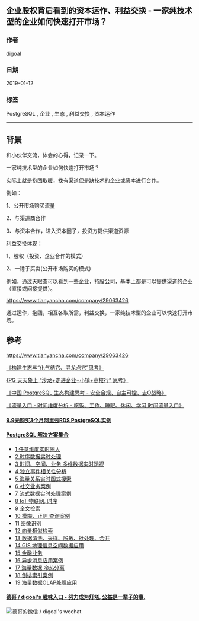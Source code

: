 ## 企业股权背后看到的资本运作、利益交换 - 一家纯技术型的企业如何快速打开市场？  
                                                                                                                  
### 作者                                                              
digoal                                                              
                                                                                           
### 日期                                                                           
2019-01-12                                                       
                                                                
### 标签                                                                                                    
PostgreSQL , 企业 , 生态 , 利益交换 , 资本运作              
                                                                                                                  
----                                                                                                            
                                                                                                                     
## 背景      
和小伙伴交流，体会的心得，记录一下。  
  
一家纯技术型的企业如何快速打开市场？  
  
实际上就是抱团取暖，找有渠道但是缺技术的企业或资本进行合作。  
  
例如：  
  
1、公开市场购买流量  
  
2、与渠道商合作  
  
3、与资本合作，进入资本圈子，投资方提供渠道资源  
  
利益交换体现：  
  
1、股权（投资、企业合作的模式）  
  
2、一锤子买卖(公开市场购买的模式)  
  
  
例如，通过天眼查可以看到一些企业，持股公司，基本上都是可以提供渠道的企业（直接或间接提供）。  
  
https://www.tianyancha.com/company/29063426  
  
通过运作，抱团，相互各取所需，利益交换，一家纯技术型的企业可以快速打开市场。  
  
## 参考  
https://www.tianyancha.com/company/29063426  
    
[《构建生态与“化气结穴、寻龙点穴”思考》](../197001/20190104_01.md)    
  
[《PG 天天象上 “沙龙+走进企业+小镇+高校行” 思考》](../197001/20181222_01.md)    
  
[《中国 PostgreSQL 生态构建思考 - 安全合规、自主可控、去O战略》](../197001/20181218_02.md)    
  
[《流量入口 - 时间维度分析 - 吃饭、工作、睡眠、休闲、学习 时间流量入口》](../197001/20181215_01.md)    
  
  
  
  
  
  
  
  
  
  
  
  
  
  
  
  
  
  
  
  
  
  
  
  
  
  
  
  
  
  
  
  
  
  
  
  
  
  
  
  
  
  
  
#### [9.9元购买3个月阿里云RDS PostgreSQL实例](https://www.aliyun.com/database/postgresqlactivity "57258f76c37864c6e6d23383d05714ea")
  
  
#### [PostgreSQL 解决方案集合](https://yq.aliyun.com/topic/118 "40cff096e9ed7122c512b35d8561d9c8")
- [1 任意维度实时圈人](https://yq.aliyun.com/topic/118 "40cff096e9ed7122c512b35d8561d9c8")
- [2 时序数据实时处理](https://yq.aliyun.com/topic/118 "40cff096e9ed7122c512b35d8561d9c8")
- [3 时间、空间、业务 多维数据实时透视](https://yq.aliyun.com/topic/118 "40cff096e9ed7122c512b35d8561d9c8")
- [4 独立事件相关性分析](https://yq.aliyun.com/topic/118 "40cff096e9ed7122c512b35d8561d9c8")
- [5 海量关系实时图式搜索](https://yq.aliyun.com/topic/118 "40cff096e9ed7122c512b35d8561d9c8")
- [6 社交业务案例](https://yq.aliyun.com/topic/118 "40cff096e9ed7122c512b35d8561d9c8")
- [7 流式数据实时处理案例](https://yq.aliyun.com/topic/118 "40cff096e9ed7122c512b35d8561d9c8")
- [8 IoT 物联网, 时序](https://yq.aliyun.com/topic/118 "40cff096e9ed7122c512b35d8561d9c8")
- [9 全文检索](https://yq.aliyun.com/topic/118 "40cff096e9ed7122c512b35d8561d9c8")
- [10 模糊、正则 查询案例](https://yq.aliyun.com/topic/118 "40cff096e9ed7122c512b35d8561d9c8")
- [11 图像识别](https://yq.aliyun.com/topic/118 "40cff096e9ed7122c512b35d8561d9c8")
- [12 向量相似检索](https://yq.aliyun.com/topic/118 "40cff096e9ed7122c512b35d8561d9c8")
- [13 数据清洗、采样、脱敏、批处理、合并](https://yq.aliyun.com/topic/118 "40cff096e9ed7122c512b35d8561d9c8")
- [14 GIS 地理信息空间数据应用](https://yq.aliyun.com/topic/118 "40cff096e9ed7122c512b35d8561d9c8")
- [15 金融业务](https://yq.aliyun.com/topic/118 "40cff096e9ed7122c512b35d8561d9c8")
- [16 异步消息应用案例](https://yq.aliyun.com/topic/118 "40cff096e9ed7122c512b35d8561d9c8")
- [17 海量数据 冷热分离](https://yq.aliyun.com/topic/118 "40cff096e9ed7122c512b35d8561d9c8")
- [18 倒排索引案例](https://yq.aliyun.com/topic/118 "40cff096e9ed7122c512b35d8561d9c8")
- [19 海量数据OLAP处理应用](https://yq.aliyun.com/topic/118 "40cff096e9ed7122c512b35d8561d9c8")
  
  
#### [德哥 / digoal's 趣味入口 - 努力成为灯塔, 公益是一辈子的事.](https://github.com/digoal/blog/blob/master/README.md "22709685feb7cab07d30f30387f0a9ae")
  
  
![德哥的微信 / digoal's wechat](../pic/digoal_weixin.jpg "f7ad92eeba24523fd47a6e1a0e691b59")
  
